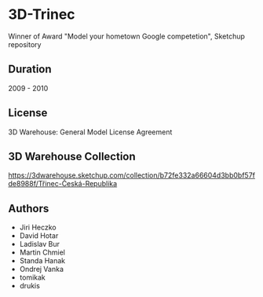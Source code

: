 # 3D-Trinec
Winner of Award "Model your hometown Google competetion", Sketchup repository

## Duration
2009 - 2010

## License 
3D Warehouse: General Model License Agreement

## 3D Warehouse Collection
https://3dwarehouse.sketchup.com/collection/b72fe332a66604d3bb0bf57fde8988f/Třinec-Česká-Republika

## Authors
- Jiri Heczko
- David Hotar
- Ladislav Bur
- Martin Chmiel
- Standa Hanak
- Ondrej Vanka
- tomikak
- drukis
